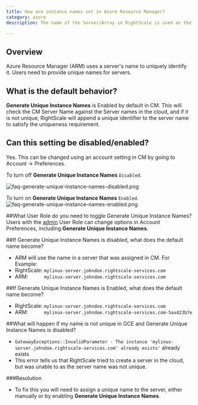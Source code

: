 ```yaml
---
title: How are instance names set in Azure Resource Manager?
category: azure
description: The name of the Server/Array in RightScale is used as the instance name in those clouds, after it's been sanitized per cloud limitations.

---
```


## Overview

Azure Resource Manager (ARM) uses a server's name to uniquely identify it. Users need to provide unique names for servers. 

## What is the default behavior?
 **Generate Unique Instance Names** is Enabled by default in CM. This will check the CM Server Name against the Server names in the cloud, and if it is not unique, RightScale will append a unique identifier to the server name to satisfy the uniqueness requirement.

## Can this setting be disabled/enabled?

Yes.  This can be changed using an account setting in CM by going to Account -> Preferences.  

To turn off **Generate Unique Instance Names** `Disabled`.  

![faq-generate-unique-instance-names-disabled.png](/img/faq-generate-unique-instance-names-disabled.png)

To turn on **Generate Unique Instance Names**
`Enabled`. 
![faq-generate-unique-instance-names-enabled.png](/img/faq-generate-unique-instance-names-enabled.png)

##What User Role do you need to toggle Generate Unique Instance Names?
 Users with the [admin](/cm/ref/user_roles.html#-admin) User Role can change options in Account Preferences, including **Generate Unique Instance Names**.

##If Generate Unique Instance Names is disabled, what does the default name become?
* ARM will use the name in a server that was assigned in CM. For Example:
* RightScale: `mylinux-server.johndoe.rightscale-services.com`
* ARM: &nbsp; &nbsp; &nbsp; &nbsp; &nbsp; `mylinux-server.johndoe.rightscale-services.com`

##If Generate Unique Instance Names is Enabled, what does the default name become?
 * RightScale:  `mylinux-server.johndoe.rightscale-services.com`   
 * ARM: &nbsp; &nbsp; &nbsp; &nbsp; &nbsp; `mylinux-server.johndoe.rightscale-services.com-5ax423b7e`
 
##What will happen if my name is not unique in GCE and Generate Unique Instance Names is disabled?
 * `GatewayExceptions::InvalidParameter - The instance 'mylinux-server.johndoe.rightscale-services.com' already exists'` already exists
 * This error tells us that RightScale tried to create a server in the cloud, but was unable to as the server name was not unique.

###Resolution
 * To fix this you will need to assign a unique name to the server, either manually or by enabling **Generate Unique Instance Names**.
